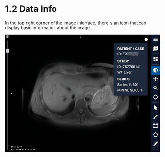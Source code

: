 # 1.2 Data Info

In the top right corner of the image interface, there is an icon that can display basic information about the image.

![Image](img/image_12.png)

